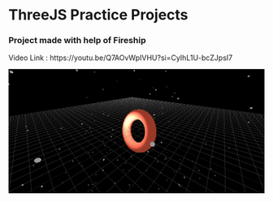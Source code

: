 # ThreeJS Practice Projects

### Project made with help of Fireship 
<p>Video Link : https://youtu.be/Q7AOvWpIVHU?si=CyIhL1U-bcZJpsI7</p>

![Image](ThreeJSProject/SS/ss1.png)

